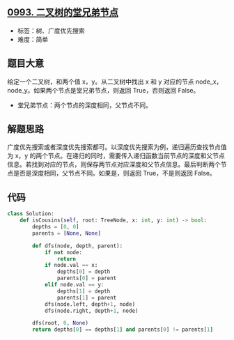 ## [0993. 二叉树的堂兄弟节点](https://leetcode-cn.com/problems/cousins-in-binary-tree/)

- 标签：树、广度优先搜索
- 难度：简单

## 题目大意

给定一个二叉树，和两个值 x，y。从二叉树中找出 x 和 y 对应的节点 node_x，node_y。如果两个节点是堂兄弟节点，则返回 True，否则返回 False。

- 堂兄弟节点：两个节点的深度相同，父节点不同。

## 解题思路

广度优先搜索或者深度优先搜索都可。以深度优先搜索为例，递归遍历查找节点值为 x，y 的两个节点。在递归的同时，需要传入递归函数当前节点的深度和父节点信息。若找到对应的节点，则保存两节点对应深度和父节点信息。最后判断两个节点是否是深度相同，父节点不同。如果是，则返回 True，不是则返回 False。

## 代码

```Python
class Solution:
    def isCousins(self, root: TreeNode, x: int, y: int) -> bool:
        depths = [0, 0]
        parents = [None, None]

        def dfs(node, depth, parent):
            if not node:
                return
            if node.val == x:
                depths[0] = depth
                parents[0] = parent
            elif node.val == y:
                depths[1] = depth
                parents[1] = parent
            dfs(node.left, depth+1, node)
            dfs(node.right, depth+1, node)

        dfs(root, 0, None)
        return depths[0] == depths[1] and parents[0] != parents[1]
```

